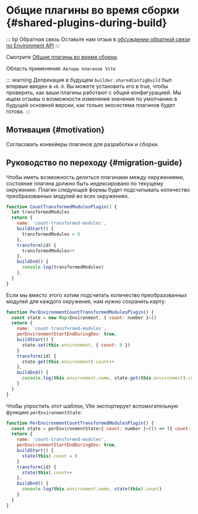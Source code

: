 # Общие плагины во время сборки {#shared-plugins-during-build}

::: tip Обратная связь
Оставьте нам отзыв в [обсуждении обратной связи по Environment API](https://github.com/vitejs/vite/discussions/16358)
:::

Смотрите [Общие плагины во время сборки](/guide/api-environment.md#shared-plugins-during-build).

Область применения: `Авторы плагинов Vite`

::: warning Депрекация в будущем
`builder.sharedConfigBuild` был впервые введен в `v6.0`. Вы можете установить его в true, чтобы проверить, как ваши плагины работают с общей конфигурацией. Мы ищем отзывы о возможности изменения значения по умолчанию в будущей основной версии, как только экосистема плагинов будет готова.
:::

## Мотивация {#motivation}

Согласовать конвейеры плагинов для разработки и сборки.

## Руководство по переходу {#migration-guide}

Чтобы иметь возможность делиться плагинами между окружениями, состояние плагина должно быть индексировано по текущему окружению. Плагин следующей формы будет подсчитывать количество преобразованных модулей во всех окружениях.

```js
function CountTransformedModulesPlugin() {
  let transformedModules
  return {
    name: 'count-transformed-modules',
    buildStart() {
      transformedModules = 0
    },
    transform(id) {
      transformedModules++
    },
    buildEnd() {
      console.log(transformedModules)
    },
  }
}
```

Если мы вместо этого хотим подсчитать количество преобразованных модулей для каждого окружения, нам нужно сохранить карту:

```js
function PerEnvironmentCountTransformedModulesPlugin() {
  const state = new Map<Environment, { count: number }>()
  return {
    name: 'count-transformed-modules',
    perEnvironmentStartEndDuringDev: true,
    buildStart() {
      state.set(this.environment, { count: 0 })
    }
    transform(id) {
      state.get(this.environment).count++
    },
    buildEnd() {
      console.log(this.environment.name, state.get(this.environment).count)
    }
  }
}
```

Чтобы упростить этот шаблон, Vite экспортирует вспомогательную функцию `perEnvironmentState`:

```js
function PerEnvironmentCountTransformedModulesPlugin() {
  const state = perEnvironmentState<{ count: number }>(() => ({ count: 0 }))
  return {
    name: 'count-transformed-modules',
    perEnvironmentStartEndDuringDev: true,
    buildStart() {
      state(this).count = 0
    }
    transform(id) {
      state(this).count++
    },
    buildEnd() {
      console.log(this.environment.name, state(this).count)
    }
  }
}
```
